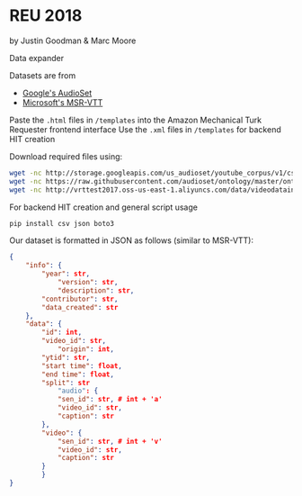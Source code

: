 # REU 2018
by Justin Goodman & Marc Moore

Data expander

Datasets are from
* [Google's AudioSet](https://research.google.com/audioset/download.html)
* [Microsoft's MSR-VTT](http://ms-multimedia-challenge.com/2017/dataset)

Paste the `.html` files in `/templates` into the Amazon Mechanical Turk Requester frontend interface
Use the `.xml` files in `/templates` for backend HIT creation

Download required files using:
```bash
wget -nc http://storage.googleapis.com/us_audioset/youtube_corpus/v1/csv/unbalanced_train_segments.csv
wget -nc https://raw.githubusercontent.com/audioset/ontology/master/ontology.json
wget -nc http://vrttest2017.oss-us-east-1.aliyuncs.com/data/videodatainfo_2017.json
```

For backend HIT creation and general script usage
```bash
pip install csv json boto3
```

Our <Audio-Video Separate Streams> dataset is formatted in JSON as follows (similar to MSR-VTT):
```json
{
	"info": {
		"year": str,
	        "version": str,
	        "description": str,
		"contributor": str,
		"data_created": str
	},
	"data": {
		"id": int,
		"video_id": str,
	        "origin": int,
		"ytid": str,
		"start time": float,
		"end time": float,
		"split": str
	        "audio": {
			"sen_id": str, # int + 'a'
			"video_id": str,
			"caption": str
		},
		"video": {
			"sen_id": str, # int + 'v'
			"video_id": str,
			"caption": str
		}
    	}
}
```